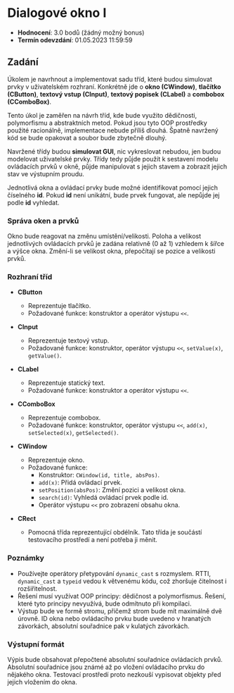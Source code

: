 # Dialogové okno I

- **Hodnocení**: 3.0 bodů (žádný možný bonus)
- **Termín odevzdání**: 01.05.2023 11:59:59

## Zadání

Úkolem je navrhnout a implementovat sadu tříd, které budou simulovat prvky v uživatelském rozhraní. Konkrétně jde o **okno (CWindow)**, **tlačítko (CButton)**, **textový vstup (CInput)**, **textový popisek (CLabel)** a **combobox (CComboBox)**.

Tento úkol je zaměřen na návrh tříd, kde bude využito dědičnosti, polymorfismu a abstraktních metod. Pokud jsou tyto OOP prostředky použité racionálně, implementace nebude příliš dlouhá. Špatně navržený kód se bude opakovat a soubor bude zbytečně dlouhý.

Navržené třídy budou **simulovat GUI**, nic vykreslovat nebudou, jen budou modelovat uživatelské prvky. Třídy tedy půjde použít k sestavení modelu ovládacích prvků v okně, půjde manipulovat s jejich stavem a zobrazit jejich stav ve výstupním proudu.

Jednotlivá okna a ovládací prvky bude možné identifikovat pomocí jejich číselného **id**. Pokud **id** není unikátní, bude prvek fungovat, ale nepůjde jej podle **id** vyhledat.

### Správa oken a prvků

Okno bude reagovat na změnu umístění/velikosti. Poloha a velikost jednotlivých ovládacích prvků je zadána relativně (0 až 1) vzhledem k šířce a výšce okna. Změní-li se velikost okna, přepočítají se pozice a velikosti prvků.

### Rozhraní tříd

- **CButton**
    - Reprezentuje tlačítko.
    - Požadované funkce: konstruktor a operátor výstupu `<<`.

- **CInput**
    - Reprezentuje textový vstup.
    - Požadované funkce: konstruktor, operátor výstupu `<<`, `setValue(x)`, `getValue()`.

- **CLabel**
    - Reprezentuje statický text.
    - Požadované funkce: konstruktor a operátor výstupu `<<`.

- **CComboBox**
    - Reprezentuje combobox.
    - Požadované funkce: konstruktor, operátor výstupu `<<`, `add(x)`, `setSelected(x)`, `getSelected()`.

- **CWindow**
    - Reprezentuje okno.
    - Požadované funkce:
        - Konstruktor: `CWindow(id, title, absPos)`.
        - `add(x)`: Přidá ovládací prvek.
        - `setPosition(absPos)`: Změní pozici a velikost okna.
        - `search(id)`: Vyhledá ovládací prvek podle id.
        - Operátor výstupu `<<` pro zobrazení obsahu okna.

- **CRect**
    - Pomocná třída reprezentující obdélník. Tato třída je součástí testovacího prostředí a není potřeba ji měnit.

### Poznámky

- Používejte operátory přetypování `dynamic_cast` s rozmyslem. RTTI, `dynamic_cast` a `typeid` vedou k větvenému kódu, což zhoršuje čitelnost i rozšiřitelnost.
- Řešení musí využívat OOP principy: dědičnost a polymorfismus. Řešení, které tyto principy nevyužívá, bude odmítnuto při kompilaci.
- Výstup bude ve formě stromu, přičemž strom bude mít maximálně dvě úrovně. ID okna nebo ovládacího prvku bude uvedeno v hranatých závorkách, absolutní souřadnice pak v kulatých závorkách.

### Výstupní formát

Výpis bude obsahovat přepočtené absolutní souřadnice ovládacích prvků. Absolutní souřadnice jsou známé až po vložení ovládacího prvku do nějakého okna. Testovací prostředí proto nezkouší vypisovat objekty před jejich vložením do okna.
